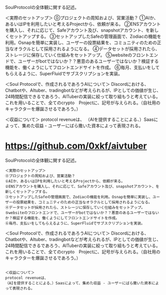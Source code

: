 SoulProtocolの全体観に関する記述。

＜実際のセットアップ＞
⓪プロジェクトの周知および、営業活動？
①AIか、あるいはIPを利用したいと考えるProjectから、依頼が来る。
②ENSアカウントを購入し、それに応じて、Safeアカウント及び、snapshotアカウント、を新しくセットアップする。
③セットアップしたSafeの管理画面で、Zodiacの機能を利用。Osnapを簡単に実装し、ユーザーの投票結果を、コミュニティのための正当なオラクルとして採用されるようになる。
④データセットが採用されたら、ストレージに保存していく仕組みをセットアップ。
⑤websiteのフロントエンドで、ユーザーがbotではないか？？悪意のあるユーザーではないか？検証する機能を、働くようにしてフロントエンドサイトを作成。
⑥毎月、支払いをしてもらえるように、SuperFluidでサブスクリプションを実装。

＜Soul Protocolで、作成されるであろうAIについて＞
Discordにおける、Chatbotや、AItuber、tradingbotなどが考えられるが、IPとしての価値が生じ、24時間配信できるであろう、AITuberの実装に絞って取り組もうと考えている。
これを用いることで、全てのcrypto　Projectに、記号が与えられる。（自社用のキャラクターを爆誕させるであろう。）


＜収益について＞
protocol revenueは、
（AIを提供することによる、）Saasによって、集めた収益 - ユーザーにばら撒いた資本によって表現される。



 # https://github.com/0xkf/aivtuber

SoulProtocolの全体観に関する記述。
```
＜実際のセットアップ＞
⓪プロジェクトの周知および、営業活動？
①AIか、あるいはIPを利用したいと考えるProjectから、依頼が来る。
②ENSアカウントを購入し、それに応じて、Safeアカウント及び、snapshotアカウント、を新しくセットアップする。
③セットアップしたSafeの管理画面で、Zodiacの機能を利用。Osnapを簡単に実装し、ユーザーの投票結果を、コミュニティのための正当なオラクルとして採用されるようになる。
④データセットが採用されたら、ストレージに保存していく仕組みをセットアップ。
⑤websiteのフロントエンドで、ユーザーがbotではないか？？悪意のあるユーザーではないか？検証する機能を、働くようにしてフロントエンドサイトを作成。
⑥毎月、支払いをしてもらえるように、SuperFluidでサブスクリプションを実装。

```

＜Soul Protocolで、作成されるであろうAIについて＞
Discordにおける、Chatbotや、AItuber、tradingbotなどが考えられるが、IPとしての価値が生じ、24時間配信できるであろう、AITuberの実装に絞って取り組もうと考えている。
これを用いることで、全てのcrypto　Projectに、記号が与えられる。（自社用のキャラクターを爆誕させるであろう。）


```sh:

＜収益について＞
protocol revenueは、
（AIを提供することによる、）Saasによって、集めた収益 - ユーザーにばら撒いた資本によって表現される。

```